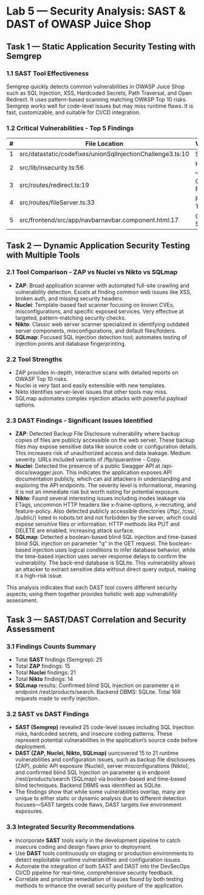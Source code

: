 # Lab 5 — Security Analysis: SAST & DAST of OWASP Juice Shop

## Task 1 — Static Application Security Testing with Semgrep



### 1.1 SAST Tool Effectiveness

Semgrep quickly detects common vulnerabilities in OWASP Juice Shop such as SQL Injection, XSS, Hardcoded Secrets, Path Traversal, and Open Redirect. It uses pattern-based scanning matching OWASP Top 10 risks. Semgrep works well for code-level issues but may miss runtime flaws. It is fast, customizable, and suitable for CI/CD integration.

### 1.2 Critical Vulnerabilities - Top 5 Findings

| #  | File Location                                    | Vulnerability      | Severity |
|----|-------------------------------------------------|--------------------|----------|
| 1  | src/datastatic/codefixes/unionSqlInjectionChallenge3.ts:10 | SQL Injection      | High     |
| 2  | src/lib/insecurity.ts:56                         | Hardcoded JWT Secret | Medium   |
| 3  | src/routes/redirect.ts:19                        | Open Redirect      | Medium   |
| 4  | src/routes/fileServer.ts:33                      | Path Traversal     | Medium   |
| 5  | src/frontend/src/app/navbarnavbar.component.html:17 | Cross-Site Scripting | Low/Medium |


## Task 2 — Dynamic Application Security Testing with Multiple Tools

### 2.1 Tool Comparison - ZAP vs Nuclei vs Nikto vs SQLmap

- **ZAP**: Broad application scanner with automated full-site crawling and vulnerability detection. Excels at finding common web issues like XSS, broken auth, and missing security headers.
- **Nuclei**: Template-based fast scanner focusing on known CVEs, misconfigurations, and specific exposed services. Very effective at targeted, pattern-matching security checks.
- **Nikto**: Classic web server scanner specialized in identifying outdated server components, misconfigurations, and default files/folders.
- **SQLmap**: Focused SQL injection detection tool; automates testing of injection points and database fingerprinting.

### 2.2 Tool Strengths

- ZAP provides in-depth, interactive scans with detailed reports on OWASP Top 10 risks.
- Nuclei is very fast and easily extensible with new templates.
- Nikto identifies server-level issues that other tools may miss.
- SQLmap automates complex injection attacks with powerful payload options.

### 2.3 DAST Findings - Significant Issues Identified

- **ZAP**:  Detected Backup File Disclosure vulnerability where backup copies of files are publicly accessible on the web server. These backup files may expose sensitive data like source code or configuration details. This increases risk of unauthorized access and data leakage. Medium severity. URLs included variants of /ftp/quarantine - Copy.
- **Nuclei**: Detected the presence of a public Swagger API at /api-docs/swagger.json.
This indicates the application exposes API documentation publicly, which can aid attackers in understanding and exploring the API endpoints. The severity level is informational, meaning it is not an immediate risk but worth noting for potential exposure.
- **Nikto**: Found several interesting issues including inodes leakage via ETags, uncommon HTTP headers like x-frame-options, x-recruiting, and feature-policy. Also detected publicly accessible directories (/ftp/, /css/, /public/) listed in robots.txt and not forbidden by the server, which could expose sensitive files or information. HTTP methods like PUT and DELETE are enabled, increasing attack surface.
- **SQLmap**: Detected a boolean-based blind SQL injection and time-based blind SQL injection on parameter "q" in the GET request. The boolean-based injection uses logical conditions to infer database behavior, while the time-based injection uses server response delays to confirm the vulnerability. The back-end database is SQLite. This vulnerability allows an attacker to extract sensitive data without direct query output, making it a high-risk issue.

This analysis indicates that each DAST tool covers different security aspects; using them together provides holistic web app vulnerability assessment.


## Task 3 — SAST/DAST Correlation and Security Assessment

### 3.1 Findings Counts Summary

- Total **SAST** findings (Semgrep): 25  
- Total **ZAP** findings: 15  
- Total **Nuclei** findings: 21  
- Total **Nikto** findings: 14  
- **SQLmap** results: Confirmed blind SQL Injection on parameter q in endpoint /rest/products/search. Backend DBMS: SQLite. Total 169 requests made to verify injection. 

### 3.2 SAST vs DAST Findings

- **SAST (Semgrep)** revealed 25 code-level issues including SQL Injection risks, hardcoded secrets, and insecure coding patterns. These represent potential vulnerabilities in the application’s source code before deployment.
- **DAST (ZAP, Nuclei, Nikto, SQLmap)** uuncovered 15 to 21 runtime vulnerabilities and configuration issues, such as backup file disclosures (ZAP), public API exposure (Nuclei), server misconfigurations (Nikto), and confirmed blind SQL Injection on parameter q in endpoint /rest/products/search (SQLmap) via boolean-based and time-based blind techniques. Backend DBMS was identified as SQLite.
- The findings show that while some vulnerabilities overlap, many are unique to either static or dynamic analysis due to different detection focuses—SAST targets code flaws, DAST targets live environment exposures.


### 3.3 Integrated Security Recommendations

- Incorporate **SAST** tools early in the development pipeline to catch insecure coding and design flaws prior to deployment.
- Use **DAST** tools continuously on staging or production environments to detect exploitable runtime vulnerabilities and configuration issues.
- Automate the integration of both SAST and DAST into the DevSecOps CI/CD pipeline for real-time, comprehensive security feedback.
- Correlate and prioritize remediation of issues found by both testing methods to enhance the overall security posture of the application.